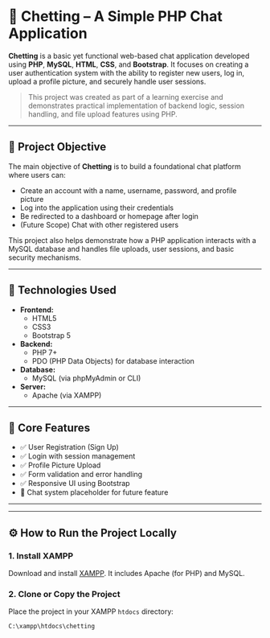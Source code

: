 # 💬 Chetting – A Simple PHP Chat Application

**Chetting** is a basic yet functional web-based chat application developed using **PHP**, **MySQL**, **HTML**, **CSS**, and **Bootstrap**. It focuses on creating a user authentication system with the ability to register new users, log in, upload a profile picture, and securely handle user sessions.

> This project was created as part of a learning exercise and demonstrates practical implementation of backend logic, session handling, and file upload features using PHP.

---

## 📌 Project Objective

The main objective of **Chetting** is to build a foundational chat platform where users can:
- Create an account with a name, username, password, and profile picture
- Log into the application using their credentials
- Be redirected to a dashboard or homepage after login
- (Future Scope) Chat with other registered users

This project also helps demonstrate how a PHP application interacts with a MySQL database and handles file uploads, user sessions, and basic security mechanisms.

---

## 🧰 Technologies Used

- **Frontend:**
  - HTML5
  - CSS3
  - Bootstrap 5
- **Backend:**
  - PHP 7+
  - PDO (PHP Data Objects) for database interaction
- **Database:**
  - MySQL (via phpMyAdmin or CLI)
- **Server:**
  - Apache (via XAMPP)

---

## 🧱 Core Features

- ✅ User Registration (Sign Up)
- ✅ Login with session management
- ✅ Profile Picture Upload
- ✅ Form validation and error handling
- ✅ Responsive UI using Bootstrap
- 🚧 Chat system placeholder for future feature

---


---

## ⚙️ How to Run the Project Locally

### 1. Install XAMPP

Download and install [XAMPP](https://www.apachefriends.org/). It includes Apache (for PHP) and MySQL.

### 2. Clone or Copy the Project

Place the project in your XAMPP `htdocs` directory:

```bash
C:\xampp\htdocs\chetting



